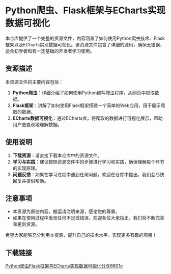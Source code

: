 # Python爬虫、Flask框架与ECharts实现数据可视化

本仓库提供了一个完整的资源文件，内容涵盖了如何使用Python爬虫技术、Flask框架以及ECharts实现数据可视化。该资源文件包含了详细的源码，确保无错误，适合初学者和有一定基础的开发者学习使用。

## 资源描述

本资源文件的主要内容包括：

1. **Python爬虫**：详细介绍了如何使用Python编写爬虫程序，从网页中抓取数据。
2. **Flask框架**：讲解了如何使用Flask框架搭建一个简单的Web应用，用于展示爬取的数据。
3. **ECharts数据可视化**：通过ECharts库，将爬取的数据进行可视化展示，帮助用户更直观地理解数据。

## 使用说明

1. **下载资源**：请直接下载本仓库中的资源文件。
2. **学习与实践**：建议按照资源文件中的步骤进行学习和实践，确保理解每个环节的实现原理。
3. **问题反馈**：如果在学习过程中遇到任何问题，欢迎在仓库中提出，我们会尽快回复并提供帮助。

## 注意事项

- 本资源为原创内容，搬运请注明来源，感谢您的尊重。
- 如果在使用过程中发现任何不足或错误，欢迎各位大佬指正，我们将不断完善和更新资源。

希望大家能够充分利用本资源，提升自己的技术水平，实现更多有趣的项目！

## 下载链接

[Python爬虫Flask框架与ECharts实现数据可视化分享6601e](https://pan.quark.cn/s/c85823903f33)